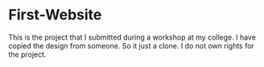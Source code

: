 # First-Website
This is the project that I submitted during a workshop at my college. I have copied the design from someone. So it just a clone. I do not own rights for the project. 

